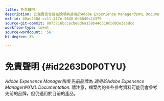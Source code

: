 ```yaml
---
title: 免責聲明
description: 此免責宣告旨在說明將適用於Adobe Experience Manager的XML Documentation產品名稱變更為AEM Guides
exl-id: 80ac238d-cc11-417e-9848-0d6840c14379
source-git-commit: 8073716bccacbe8d6a158b44d5106b083e3a5dcd
workflow-type: tm+mt
source-wordcount: '56'
ht-degree: 3%

---
```


# 免責聲明 {#id2263D0P0TYU}

*Adobe Experience Manager指南* 先前品牌為 *適用於Adobe Experience Manager的XML Documentation*. 請注意，檔案內的某些參考資料可能仍會參考先前的品牌，但仍適用於目前的產品。
